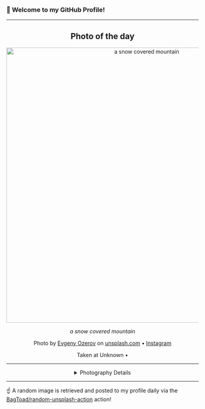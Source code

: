 ### 👋 Welcome to my GitHub Profile!

----
<div align="center">

## Photo of the day
  
  <a href="https://unsplash.com/photos/a-snow-covered-mountain-uEmXlM1_eAk"><img width="720" src="https://images.unsplash.com/photo-1664386047639-9144c4f37b8e?crop=entropy&cs=tinysrgb&fit=max&fm=jpg&ixid=M3w1OTQ0OTd8MHwxfHJhbmRvbXx8fHx8fHx8fDE3NjEwMjcxMTB8&ixlib=rb-4.1.0&q=80&w=1080" alt="a snow covered mountain"></a>
  
  <em>a snow covered mountain</em>
  
  <em></em>

  Photo by [Evgeny Ozerov](null) on [unsplash.com](https://unsplash.com/) • [Instagram](https://instagram.com/eozrv)
  
  Taken at Unknown • 
  
  ---
  
<details>
<summary>Photography Details</summary>
  
| Parameter     | Value |
| ------------- | ----- |
| Camera Model  | ILCE-7M3 |
| Exposure Time | 10 |
| Aperture      | 1.4 |
| Focal Length  | 35.0 |
| ISO           | 10000 |
| Location      | Unknown (null) |
| Coordinates   | Latitude null, Longitude null |

</details>

</div>

----

☝️ A random image is retrieved and posted to my profile daily via the [BagToad/random-unsplash-action](https://github.com/BagToad/random-unsplash-action) action!
